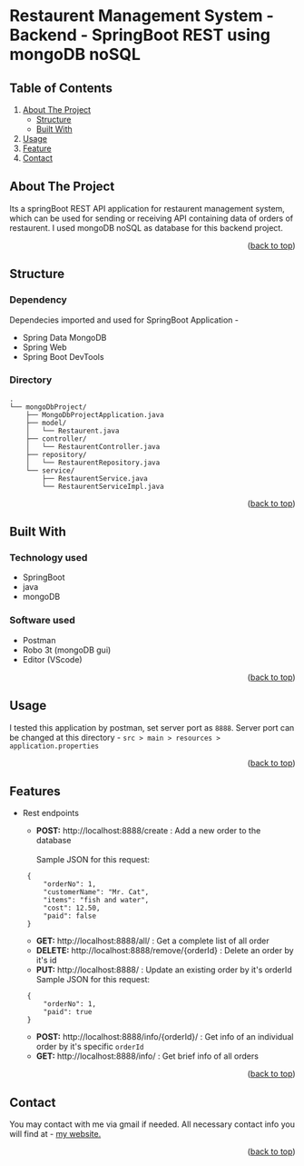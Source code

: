 
# Restaurent Management System - Backend - SpringBoot REST using mongoDB noSQL
  
  
<div id="top"></div>

<!-- TABLE OF CONTENTS -->

## Table of Contents

  <ol>
    <li>
      <a href="#about2">About The Project</a>
      <ul>
        <li><a href="#build3">Structure</a></li>
        <li><a href="#build2">Built With</a></li>
      </ul>
    </li>
    <li><a href="#usage2">Usage</a></li>
    <li><a href="#usage3">Feature</a></li>
    <li><a href="#contact2">Contact</a></li>
  </ol>



<div id="about2"></div>


<!-- ABOUT THE PROJECT -->

## About The Project

Its a springBoot REST API application for restaurent management system, which can be used for sending or receiving API containing data of orders of restaurent. I used mongoDB noSQL as database for this backend project.


<p align="right">(<a href="#top">back to top</a>)</p>


<div id="build3"></div>

## Structure
  
### Dependency
  Dependecies imported and used for SpringBoot Application -
  * Spring Data MongoDB
  * Spring Web
  * Spring Boot DevTools

### Directory
```
.
└── mongoDbProject/
    ├── MongoDbProjectApplication.java
    ├── model/
    │   └── Restaurent.java
    ├── controller/
    │   └── RestaurentController.java
    ├── repository/
    │   └── RestaurentRepository.java
    └── service/
        ├── RestaurentService.java
        └── RestaurentServiceImpl.java
```  
<p align="right">(<a href="#top">back to top</a>)</p>    

<div id="build2"></div>
  
## Built With

### Technology used

  * SpringBoot
  * java
  * mongoDB

### Software used
  
  * Postman
  * Robo 3t (mongoDB gui)
  * Editor (VScode)
  
<p align="right">(<a href="#top">back to top</a>)</p>





<div id="usage2"></div>



<!-- USAGE EXAMPLES -->
## Usage

I tested this application by postman, set server port as `8888`. Server port can be changed at this directory - `src > main > resources > application.properties`

<p align="right">(<a href="#top">back to top</a>)</p>



<div id="usage3"></div>



<!-- USAGE EXAMPLES -->
## Features

* Rest endpoints 

    * **POST:** http://localhost:8888/create : Add a new order to the database <br>  
    Sample JSON for this request:
     ```
      {
          "orderNo": 1,
          "customerName": "Mr. Cat",
          "items": "fish and water",
          "cost": 12.50,
          "paid": false
      }
     ```
    * **GET:** http://localhost:8888/all/ : Get a complete list of all order
    * **DELETE:** http://localhost:8888/remove/{orderId} : Delete an order by it's id
    * **PUT:** http://localhost:8888/ : Update an existing order by it's orderId
    Sample JSON for this request:
     ```
      {
          "orderNo": 1,
          "paid": true
      }
     ```
    * **POST:** http://localhost:8888/info/{orderId}/ : Get info of an individual order by it's specific `orderId`
    * **GET:** http://localhost:8888/info/ : Get brief info of all orders
 
  
<p align="right">(<a href="#top">back to top</a>)</p>



<div id="contact2"></div>


<!-- CONTACT -->
## Contact

You may contact with me via gmail if needed. All necessary contact info you will find at - 
<a href="https://hurutta.github.io"> my website. <a>


<p align="right">(<a href="#top">back to top</a>)</p>
